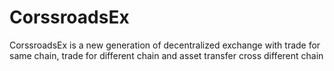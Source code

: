 # CorssroadsEx
CorssroadsEx is a new generation of decentralized exchange with trade for same chain, trade for different chain and asset transfer cross different chain
